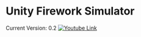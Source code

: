 # Unity Firework Simulator
Current Version: 0.2
[![Youtube Link](https://github.com/Nico-Src/firework-sim-unity/assets/68270525/1c205495-5585-4b31-b969-5049b0d52c62)](https://www.youtube.com/watch?v=QR_iBneEYxs)

